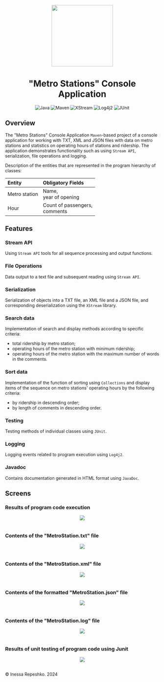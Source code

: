<div align="center"><img src="https://github.com/user-attachments/assets/d0d383bb-de61-43f4-b2f4-320b2c8cc055" width="200"/></div>
<h1 align="center"><a id="metro-station-console-application"></a> "Metro Stations" Console Application</h1>

<p align="center">
   <img src="https://img.shields.io/badge/Java-007396?logo=java&logoColor=white" alt="Java" />
   <img src="https://img.shields.io/badge/Maven-C71A36?logo=apachemaven&logoColor=white" alt="Maven" />
   <img src="https://img.shields.io/badge/XStream-2A2A2A?logo=xstream&logoColor=white" alt="XStream" />
   <img src="https://img.shields.io/badge/Log4j2-FF4500?logo=apache&logoColor=white" alt="Log4j2" />
   <img src="https://img.shields.io/badge/JUnit-25A162?logo=junit5&logoColor=white" alt="JUnit" />
</p>


## Overview

The "Metro Stations" Console Application ```Maven```-based project of a console application for working with 
TXT, XML and JSON files with data on metro stations and statistics on operating hours of stations and ridership. 
The application demonstrates functionality such as using ```Stream API```, serialization, file operations and logging.

Description of the entities that are represented in the program hierarchy of classes:

| Entity        | Obligatory Fields                  |
|:--------------|:-----------------------------------|
| Metro station | Name, <br/>year of opening         |
| Hour          | Count of passengers, <br/>comments |


## <a id="metro-station-console-application-features"></a> Features

### Stream API
Using ```Stream API``` tools for all sequence processing and output functions.

### File Operations
Data output to a text file and subsequent reading using ```Stream API```. 

### Serialization
Serialization of objects into a TXT file, an XML file and a JSON file, 
and corresponding deserialization using the ```XStream``` library.

### Search data
Implementation of search and display methods according to specific criteria:
- total ridership by metro station;
- operating hours of the metro station with minimum ridership;
- operating hours of the metro station with the maximum number of words in the comments.

### Sort data
Implementation of the function of sorting using ```Collections``` and display items 
of the sequence on metro stations' operating hours by the following criteria:
- by ridership in descending order;
- by length of comments in descending order.

### Testing
Testing methods of individual classes using ```JUnit```.

### Logging
Logging events related to program execution using ```Log4j2```.

### Javadoc
Contains documentation generated in HTML format using ```JavaDoc```.


## Screens

### Results of program code execution

<div align="center">
    <img src="https://github.com/InessaRepeshko/java-application-metro-stations/blob/main/screens/console_application/results.jpg">
</div><br />

### Contents of the "MetroStation.txt" file

<div align="center">
    <img src="https://github.com/InessaRepeshko/java-application-metro-stations/blob/main/screens/console_application/txt_file.jpg">
</div><br />

### Contents of the "MetroStation.xml" file

<div align="center">
    <img src="https://github.com/InessaRepeshko/java-application-metro-stations/blob/main/screens/console_application/xml_file.jpg">
</div><br />

### Contents of the formatted "MetroStation.json" file

<div align="center">
    <img src="https://github.com/InessaRepeshko/java-application-metro-stations/blob/main/screens/console_application/json_file.jpg">
</div><br />

### Contents of the "MetroStation.log" file

<div align="center">
    <img src="https://github.com/InessaRepeshko/java-application-metro-stations/blob/main/screens/console_application/log_file.jpg">
</div><br />

### Results of unit testing of program code using Junit

<div align="center">
    <img src="https://github.com/InessaRepeshko/java-application-metro-stations/blob/main/screens/console_application/unit_tests.jpg">
</div><br />



© Inessa Repeshko. 2024
